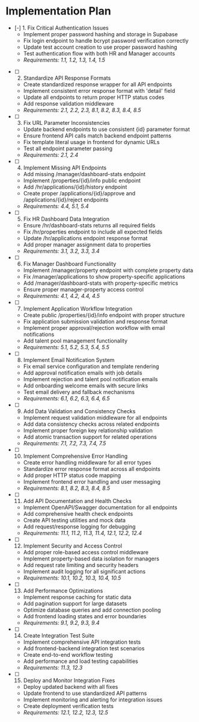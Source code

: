 # Implementation Plan

- [-] 1. Fix Critical Authentication Issues
  - Implement proper password hashing and storage in Supabase
  - Fix login endpoint to handle bcrypt password verification correctly
  - Update test account creation to use proper password hashing
  - Test authentication flow with both HR and Manager accounts
  - _Requirements: 1.1, 1.2, 1.3, 1.4, 1.5_

- [ ] 2. Standardize API Response Formats
  - Create standardized response wrapper for all API endpoints
  - Implement consistent error response format with 'detail' field
  - Update all endpoints to return proper HTTP status codes
  - Add response validation middleware
  - _Requirements: 2.1, 2.2, 2.3, 8.1, 8.2, 8.3, 8.4, 8.5_

- [ ] 3. Fix URL Parameter Inconsistencies
  - Update backend endpoints to use consistent {id} parameter format
  - Ensure frontend API calls match backend endpoint patterns
  - Fix template literal usage in frontend for dynamic URLs
  - Test all endpoint parameter passing
  - _Requirements: 2.1, 2.4_

- [ ] 4. Implement Missing API Endpoints
  - Add missing /manager/dashboard-stats endpoint
  - Implement /properties/{id}/info public endpoint
  - Add /hr/applications/{id}/history endpoint
  - Create proper /applications/{id}/approve and /applications/{id}/reject endpoints
  - _Requirements: 4.4, 5.1, 5.4_

- [ ] 5. Fix HR Dashboard Data Integration
  - Ensure /hr/dashboard-stats returns all required fields
  - Fix /hr/properties endpoint to include all expected fields
  - Update /hr/applications endpoint response format
  - Add proper manager assignment data to properties
  - _Requirements: 3.1, 3.2, 3.3, 3.4_

- [ ] 6. Fix Manager Dashboard Functionality
  - Implement /manager/property endpoint with complete property data
  - Fix /manager/applications to show property-specific applications
  - Add /manager/dashboard-stats with property-specific metrics
  - Ensure proper manager-property access control
  - _Requirements: 4.1, 4.2, 4.4, 4.5_

- [ ] 7. Implement Application Workflow Integration
  - Create public /properties/{id}/info endpoint with proper structure
  - Fix application submission validation and response format
  - Implement proper approval/rejection workflow with email notifications
  - Add talent pool management functionality
  - _Requirements: 5.1, 5.2, 5.3, 5.4, 5.5_

- [ ] 8. Implement Email Notification System
  - Fix email service configuration and template rendering
  - Add approval notification emails with job details
  - Implement rejection and talent pool notification emails
  - Add onboarding welcome emails with secure links
  - Test email delivery and fallback mechanisms
  - _Requirements: 6.1, 6.2, 6.3, 6.4, 6.5_

- [ ] 9. Add Data Validation and Consistency Checks
  - Implement request validation middleware for all endpoints
  - Add data consistency checks across related endpoints
  - Implement proper foreign key relationship validation
  - Add atomic transaction support for related operations
  - _Requirements: 7.1, 7.2, 7.3, 7.4, 7.5_

- [ ] 10. Implement Comprehensive Error Handling
  - Create error handling middleware for all error types
  - Standardize error response format across all endpoints
  - Add proper HTTP status code mapping
  - Implement frontend error handling and user messaging
  - _Requirements: 8.1, 8.2, 8.3, 8.4, 8.5_

- [ ] 11. Add API Documentation and Health Checks
  - Implement OpenAPI/Swagger documentation for all endpoints
  - Add comprehensive health check endpoints
  - Create API testing utilities and mock data
  - Add request/response logging for debugging
  - _Requirements: 11.1, 11.2, 11.3, 11.4, 12.1, 12.2, 12.4_

- [ ] 12. Implement Security and Access Control
  - Add proper role-based access control middleware
  - Implement property-based data isolation for managers
  - Add request rate limiting and security headers
  - Implement audit logging for all significant actions
  - _Requirements: 10.1, 10.2, 10.3, 10.4, 10.5_

- [ ] 13. Add Performance Optimizations
  - Implement response caching for static data
  - Add pagination support for large datasets
  - Optimize database queries and add connection pooling
  - Add frontend loading states and error boundaries
  - _Requirements: 9.1, 9.2, 9.3, 9.4_

- [ ] 14. Create Integration Test Suite
  - Implement comprehensive API integration tests
  - Add frontend-backend integration test scenarios
  - Create end-to-end workflow testing
  - Add performance and load testing capabilities
  - _Requirements: 11.3, 12.3_

- [ ] 15. Deploy and Monitor Integration Fixes
  - Deploy updated backend with all fixes
  - Update frontend to use standardized API patterns
  - Implement monitoring and alerting for integration issues
  - Create deployment verification tests
  - _Requirements: 12.1, 12.2, 12.3, 12.5_